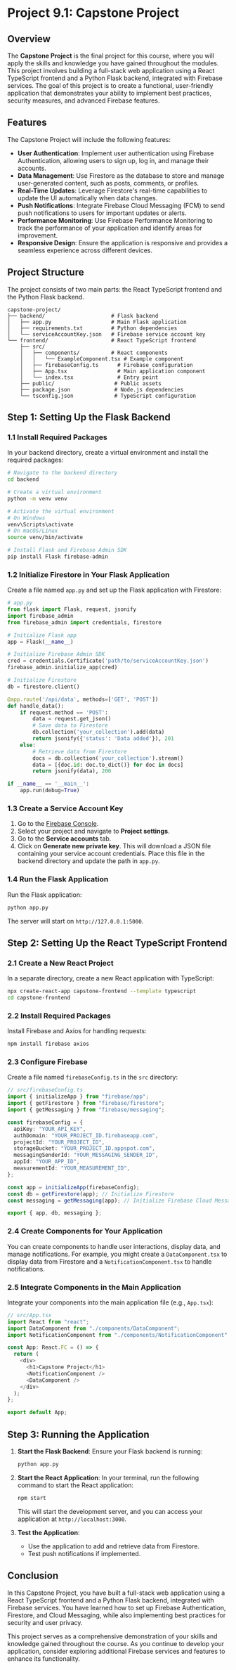 # Project 9.1: Capstone Project

## Overview

The **Capstone Project** is the final project for this course, where you will apply the skills and knowledge you have gained throughout the modules. This project involves building a full-stack web application using a React TypeScript frontend and a Python Flask backend, integrated with Firebase services. The goal of this project is to create a functional, user-friendly application that demonstrates your ability to implement best practices, security measures, and advanced Firebase features.

## Features

The Capstone Project will include the following features:

- **User Authentication**: Implement user authentication using Firebase Authentication, allowing users to sign up, log in, and manage their accounts.
- **Data Management**: Use Firestore as the database to store and manage user-generated content, such as posts, comments, or profiles.
- **Real-Time Updates**: Leverage Firestore's real-time capabilities to update the UI automatically when data changes.
- **Push Notifications**: Integrate Firebase Cloud Messaging (FCM) to send push notifications to users for important updates or alerts.
- **Performance Monitoring**: Use Firebase Performance Monitoring to track the performance of your application and identify areas for improvement.
- **Responsive Design**: Ensure the application is responsive and provides a seamless experience across different devices.

## Project Structure

The project consists of two main parts: the React TypeScript frontend and the Python Flask backend.

```
capstone-project/
├── backend/                     # Flask backend
│   ├── app.py                   # Main Flask application
│   ├── requirements.txt         # Python dependencies
│   └── serviceAccountKey.json   # Firebase service account key
└── frontend/                    # React TypeScript frontend
    ├── src/
    │   ├── components/          # React components
    │   │   └── ExampleComponent.tsx # Example component
    │   ├── firebaseConfig.ts      # Firebase configuration
    │   ├── App.tsx                # Main application component
    │   └── index.tsx              # Entry point
    ├── public/                   # Public assets
    ├── package.json              # Node.js dependencies
    └── tsconfig.json             # TypeScript configuration
```

## Step 1: Setting Up the Flask Backend

### 1.1 Install Required Packages

In your backend directory, create a virtual environment and install the required packages:

```bash
# Navigate to the backend directory
cd backend

# Create a virtual environment
python -m venv venv

# Activate the virtual environment
# On Windows
venv\Scripts\activate
# On macOS/Linux
source venv/bin/activate

# Install Flask and Firebase Admin SDK
pip install Flask firebase-admin
```

### 1.2 Initialize Firestore in Your Flask Application

Create a file named `app.py` and set up the Flask application with Firestore:

```python
# app.py
from flask import Flask, request, jsonify
import firebase_admin
from firebase_admin import credentials, firestore

# Initialize Flask app
app = Flask(__name__)

# Initialize Firebase Admin SDK
cred = credentials.Certificate('path/to/serviceAccountKey.json')
firebase_admin.initialize_app(cred)

# Initialize Firestore
db = firestore.client()

@app.route('/api/data', methods=['GET', 'POST'])
def handle_data():
    if request.method == 'POST':
        data = request.get_json()
        # Save data to Firestore
        db.collection('your_collection').add(data)
        return jsonify({'status': 'Data added'}), 201
    else:
        # Retrieve data from Firestore
        docs = db.collection('your_collection').stream()
        data = [{doc.id: doc.to_dict()} for doc in docs]
        return jsonify(data), 200

if __name__ == '__main__':
    app.run(debug=True)
```

### 1.3 Create a Service Account Key

1. Go to the [Firebase Console](https://console.firebase.google.com/).
2. Select your project and navigate to **Project settings**.
3. Go to the **Service accounts** tab.
4. Click on **Generate new private key**. This will download a JSON file containing your service account credentials. Place this file in the backend directory and update the path in `app.py`.

### 1.4 Run the Flask Application

Run the Flask application:

```bash
python app.py
```

The server will start on `http://127.0.0.1:5000`.

## Step 2: Setting Up the React TypeScript Frontend

### 2.1 Create a New React Project

In a separate directory, create a new React application with TypeScript:

```bash
npx create-react-app capstone-frontend --template typescript
cd capstone-frontend
```

### 2.2 Install Required Packages

Install Firebase and Axios for handling requests:

```bash
npm install firebase axios
```

### 2.3 Configure Firebase

Create a file named `firebaseConfig.ts` in the `src` directory:

```typescript
// src/firebaseConfig.ts
import { initializeApp } from "firebase/app";
import { getFirestore } from "firebase/firestore";
import { getMessaging } from "firebase/messaging";

const firebaseConfig = {
  apiKey: "YOUR_API_KEY",
  authDomain: "YOUR_PROJECT_ID.firebaseapp.com",
  projectId: "YOUR_PROJECT_ID",
  storageBucket: "YOUR_PROJECT_ID.appspot.com",
  messagingSenderId: "YOUR_MESSAGING_SENDER_ID",
  appId: "YOUR_APP_ID",
  measurementId: "YOUR_MEASUREMENT_ID",
};

const app = initializeApp(firebaseConfig);
const db = getFirestore(app); // Initialize Firestore
const messaging = getMessaging(app); // Initialize Firebase Cloud Messaging

export { app, db, messaging };
```

### 2.4 Create Components for Your Application

You can create components to handle user interactions, display data, and manage notifications. For example, you might create a `DataComponent.tsx` to display data from Firestore and a `NotificationComponent.tsx` to handle notifications.

### 2.5 Integrate Components in the Main Application

Integrate your components into the main application file (e.g., `App.tsx`):

```typescript
// src/App.tsx
import React from "react";
import DataComponent from "./components/DataComponent";
import NotificationComponent from "./components/NotificationComponent";

const App: React.FC = () => {
  return (
    <div>
      <h1>Capstone Project</h1>
      <NotificationComponent />
      <DataComponent />
    </div>
  );
};

export default App;
```

## Step 3: Running the Application

1. **Start the Flask Backend**:
   Ensure your Flask backend is running:

   ```bash
   python app.py
   ```

2. **Start the React Application**:
   In your terminal, run the following command to start the React application:

   ```bash
   npm start
   ```

   This will start the development server, and you can access your application at `http://localhost:3000`.

3. **Test the Application**:
   - Use the application to add and retrieve data from Firestore.
   - Test push notifications if implemented.

## Conclusion

In this Capstone Project, you have built a full-stack web application using a React TypeScript frontend and a Python Flask backend, integrated with Firebase services. You have learned how to set up Firebase Authentication, Firestore, and Cloud Messaging, while also implementing best practices for security and user privacy.

This project serves as a comprehensive demonstration of your skills and knowledge gained throughout the course. As you continue to develop your application, consider exploring additional Firebase services and features to enhance its functionality.
